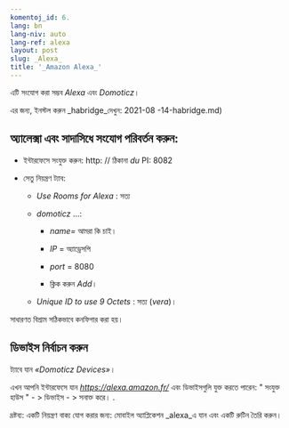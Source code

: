 ```yaml
---
komentoj_id: 6.
lang: bn
lang-niv: auto
lang-ref: alexa
layout: post
slug: _Alexa_
title: '_Amazon Alexa_'
---
```


এটি সংযোগ করা সম্ভব _Alexa_ এবং _Domoticz_।

এর জন্য, ইনস্টল করুন _habridge_দেখুন:
2021-08 -14-habridge.md)


## অ্যালেক্সা এবং সাদাসিধে সংযোগ পরিবর্তন করুন:
- ইন্টারফেসে সংযুক্ত করুন: http: // ঠিকানা _du_ PI: 8082 


- সেতু নিয়ন্ত্রণ ট্যাব:


  - _Use Rooms for Alexa_ : সত্য


  - _domoticz_  ...: 


    - _name=_ আমরা কি চাই।


    - _IP_ = অ্যাড্রেসপি


    - _port_ = 8080


    - ক্লিক করুন _Add_।


  - _Unique ID to use 9 Octets_ : সত্য (_vera_)।


    
সাধারণত বিশ্রাম সঠিকভাবে কনফিগার করা হয়।

## ডিভাইস নির্বাচন করুন
ট্যাবে যান _«Domoticz Devices»_।

এখন আপনি ইন্টারফেসে যান  _https://alexa.amazon.fr/_  এবং ডিভাইসগুলি যুক্ত করতে পারেন: 
 " সংযুক্ত হাউস " - >  ডিভাইস - >  সনাক্ত করে। .

দ্রষ্টব্য: একটি নিয়ন্ত্রণ বাক্য যোগ করার জন্য:
মোবাইল অ্যাপ্লিকেশন _alexa_এ যান এবং একটি রুটিন তৈরি করুন।



